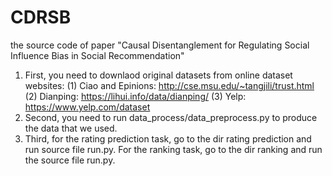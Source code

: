 # CDRSB
the source code of paper "Causal Disentanglement for Regulating Social Influence Bias in Social Recommendation"

1. First, you need to downlaod original datasets from online dataset websites:
   (1) Ciao and Epinions: http://cse.msu.edu/~tangjili/trust.html
   (2) Dianping: https://lihui.info/data/dianping/
   (3) Yelp: https://www.yelp.com/dataset
2. Second, you need to run data_process/data_preprocess.py to produce the data that we used.
3. Third, for the rating prediction task, go to the dir rating prediction and run source file run.py.
For the ranking task, go to the dir ranking and run the source file run.py.